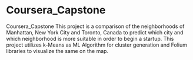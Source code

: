 # Coursera_Capstone
Coursera_Capstone
This project is a comparison of the neighborhoods of Manhattan, New York City and Toronto, Canada to predict which city and which neighborhood is more suitable in order to begin a startup. This project utilizes k-Means as ML Algorithm for cluster generation and Folium libraries to visualize the same on the map.
